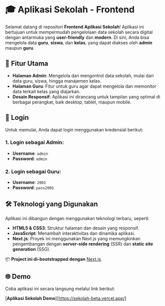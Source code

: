 # 🎓 Aplikasi Sekolah - Frontend

Selamat datang di repositori **Frontend Aplikasi Sekolah**! Aplikasi ini bertujuan untuk mempermudah pengelolaan data sekolah secara digital dengan antarmuka yang **user-friendly** dan **modern**. Di sini, Anda bisa mengelola data **guru**, **siswa**, dan **kelas**, yang dapat diakses oleh **admin** maupun **guru**.

## 🚀 Fitur Utama

- **Halaman Admin**: Mengelola dan mengontrol data sekolah, mulai dari data guru, siswa, hingga manajemen kelas.
- **Halaman Guru**: Fitur untuk guru agar dapat mengelola dan memonitor data terkait kelas yang diajarkan.
- **Desain Responsif**: Aplikasi ini dirancang untuk tampilan yang optimal di berbagai perangkat, baik desktop, tablet, maupun mobile.

## 🔑 Login

Untuk memulai, Anda dapat login menggunakan kredensial berikut:

### 1. Login sebagai **Admin**:
- **Username**: `admin`
- **Password**: `admin`

### 2. Login sebagai **Guru**:
- **Username**: `2001`
- **Password**: `pass2001`

## 🛠 Teknologi yang Digunakan

Aplikasi ini dibangun dengan menggunakan teknologi terbaru, seperti:

- **HTML5 & CSS3**: Struktur halaman dan desain yang responsif.
- **JavaScript**: Menambah interaktivitas dan dinamika aplikasi.
- **Next.js**: Proyek ini menggunakan Next.js yang memungkinkan pengembangan dengan **server-side rendering** (SSR) dan **static site generation** (SSG).

📦 **Project ini di-bootstrapped dengan** [Next.js](https://nextjs.org).

## 🌐 Demo

Coba aplikasi ini secara langsung melalui link berikut:

[**Aplikasi Sekolah Demo**][https://sekolah-beta.vercel.app/]
